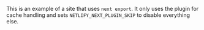 This is an example of a site that uses `next export`. It only uses the plugin for cache handling and sets
`NETLIFY_NEXT_PLUGIN_SKIP` to disable everything else.
